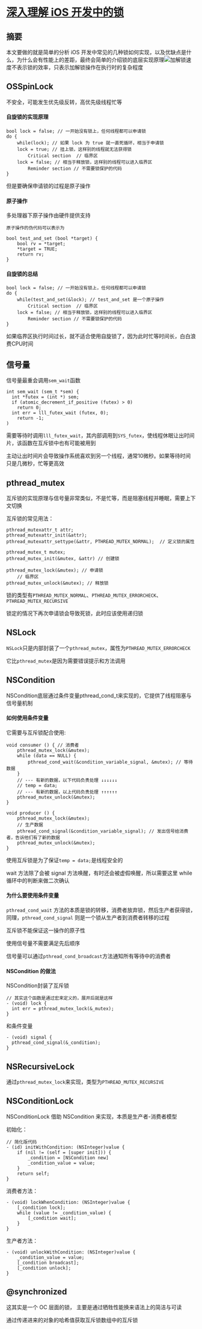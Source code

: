 # [深入理解 iOS 开发中的锁](https://bestswifter.com/ios-lock/)

## 摘要

本文要做的就是简单的分析 iOS 开发中常见的几种锁如何实现，以及优缺点是什么，为什么会有性能上的差距，最终会简单的介绍锁的底层实现原理![](/assets/1171077-280edff700291835.png)加解锁速度不表示锁的效率，只表示加解锁操作在执行时的复杂程度

## OSSpinLock

不安全，可能发生优先级反转，高优先级线程忙等

#### 自旋锁的实现原理

```
bool lock = false; // 一开始没有锁上，任何线程都可以申请锁
do {
    while(lock); // 如果 lock 为 true 就一直死循环，相当于申请锁
    lock = true; // 挂上锁，这样别的线程就无法获得锁
        Critical section  // 临界区
    lock = false; // 相当于释放锁，这样别的线程可以进入临界区
        Reminder section // 不需要锁保护的代码        
}
```

但是要确保申请锁的过程是原子操作

#### 原子操作

多处理器下原子操作由硬件提供支持

```
原子操作的伪代码可以表示为
```

```
bool test_and_set (bool *target) {
    bool rv = *target; 
    *target = TRUE; 
    return rv;
}
```

#### 自旋锁的总结

```
bool lock = false; // 一开始没有锁上，任何线程都可以申请锁
do {
    while(test_and_set(&lock); // test_and_set 是一个原子操作
        Critical section  // 临界区
    lock = false; // 相当于释放锁，这样别的线程可以进入临界区
        Reminder section // 不需要锁保护的代码        
}
```

如果临界区执行时间过长，就不适合使用自旋锁了，因为此时忙等时间长，白白浪费CPU时间

## 信号量

信号量最重会调用`sem_wait`函数

```
int sem_wait (sem_t *sem) {
  int *futex = (int *) sem;
  if (atomic_decrement_if_positive (futex) > 0)
    return 0;
  int err = lll_futex_wait (futex, 0);
    return -1;
)
```

需要等待时调用`lll_futex_wait`，其内部调用到`SYS_futex`，使线程休眠让出时间片，该函数在互斥锁中也有可能被用到

主动让出时间片会导致操作系统喜欢到另一个线程，通常10微秒。如果等待时间只是几微秒，忙等更高效

## pthread\_mutex

互斥锁的实现原理与信号量非常类似，不是忙等，而是阻塞线程并睡眠，需要上下文切换

互斥锁的常见用法：

```
pthread_mutexattr_t attr;
pthread_mutexattr_init(&attr);
pthread_mutexattr_settype(&attr, PTHREAD_MUTEX_NORMAL);  // 定义锁的属性

pthread_mutex_t mutex;
pthread_mutex_init(&mutex, &attr) // 创建锁

pthread_mutex_lock(&mutex); // 申请锁
    // 临界区
pthread_mutex_unlock(&mutex); // 释放锁
```

锁的类型有`PTHREAD_MUTEX_NORMAL`、`PTHREAD_MUTEX_ERRORCHECK`、`PTHREAD_MUTEX_RECURSIVE`

锁定的情况下再次申请锁会导致死锁，此时应该使用递归锁

## NSLock

`NSLock`只是内部封装了一个`pthread_mutex`，属性为`PTHREAD_MUTEX_ERRORCHECK`

它比`pthread_mutex`是因为需要错误提示和方法调用

## NSCondition

NSCondition底层通过条件变量pthread\_cond\_t来实现的，它提供了线程阻塞与信号量机制

#### 如何使用条件变量

它需要与互斥锁配合使用:

```
void consumer () { // 消费者
    pthread_mutex_lock(&mutex);
    while (data == NULL) {
        pthread_cond_wait(&condition_variable_signal, &mutex); // 等待数据
    }
    // --- 有新的数据，以下代码负责处理 ↓↓↓↓↓↓
    // temp = data;
    // --- 有新的数据，以上代码负责处理 ↑↑↑↑↑↑
    pthread_mutex_unlock(&mutex);
}

void producer () {
    pthread_mutex_lock(&mutex);
    // 生产数据
    pthread_cond_signal(&condition_variable_signal); // 发出信号给消费者，告诉他们有了新的数据
    pthread_mutex_unlock(&mutex);
}
```

使用互斥锁是为了保证`temp = data;`是线程安全的

wait 方法除了会被 signal 方法唤醒，有时还会被虚假唤醒，所以需要这里 while 循环中的判断来做二次确认

#### 为什么要使用条件变量

`pthread_cond_wait` 方法的本质是锁的转移，消费者放弃锁，然后生产者获得锁，同理，`pthread_cond_signal` 则是一个锁从生产者到消费者转移的过程

互斥锁不能保证这一操作的原子性

使用信号量不需要满足先后顺序

信号量可以通过`pthread_cond_broadcast`方法通知所有等待中的消费者

#### NSCondition 的做法

NSCondition封装了互斥锁

```
// 其实这个函数是通过宏来定义的，展开后就是这样
- (void) lock {
  int err = pthread_mutex_lock(&_mutex);
}
```

和条件变量

```
- (void) signal {
  pthread_cond_signal(&_condition);
}
```

## NSRecursiveLock

通过`pthread_mutex_lock`来实现，类型为`PTHREAD_MUTEX_RECURSIVE`

## NSConditionLock

NSConditionLock 借助 NSCondition 来实现，本质是生产者-消费者模型

初始化：

```
// 简化版代码
- (id) initWithCondition: (NSInteger)value {
    if (nil != (self = [super init])) {
        _condition = [NSCondition new]
        _condition_value = value;
    }
    return self;
}
```

消费者方法：

```
- (void) lockWhenCondition: (NSInteger)value {
    [_condition lock];
    while (value != _condition_value) {
        [_condition wait];
    }
}
```

生产者方法：

```
- (void) unlockWithCondition: (NSInteger)value {
    _condition_value = value;
    [_condition broadcast];
    [_condition unlock];
}
```

## @synchronized

这其实是一个 OC 层面的锁， 主要是通过牺牲性能换来语法上的简洁与可读

通过传递进来的对象的哈希值获取互斥锁数组中的互斥锁

